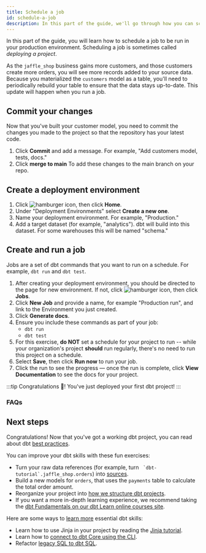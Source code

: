 ```yaml
---
title: Schedule a job
id: schedule-a-job
description: In this part of the guide, we'll go through how you can schedule a job in dbt Cloud.
---
```


In this part of the guide, you will learn how to schedule a job to be run in your production environment. Scheduling a job is sometimes called _deploying a project_.

As the `jaffle_shop` business gains more customers, and those customers create more orders, you will see more records added to your source data. Because you materialized the `customers` model as a table, you'll need to periodically rebuild your table to ensure that the data stays up-to-date. This update will happen when you run a job.

## Commit your changes

Now that you've built your customer model, you need to commit the changes you made to the project so that the repository has your latest code.

1. Click **Commit** and add a message. For example, "Add customers model, tests, docs."
2. Click **merge to main** To add these changes to the main branch on your repo.

## Create a deployment environment

1. Click ![hamburger icon](/img/hamburger-icon.png), then click **Home**.
2. Under "Deployment Environments" select **Create a new one**.
3. Name your deployment environment. For example, "Production."
4. Add a target dataset (for example, "analytics"). dbt will build into this dataset. For some warehouses this will be named "schema."

## Create and run a job

Jobs are a set of dbt commands that you want to run on a schedule. For example, `dbt run` and `dbt test`.

1. After creating your deployment environment, you should be directed to the page for new environment. If not, click ![hamburger icon](/img/hamburger-icon.png), then click **Jobs**.
2. Click **New Job** and provide a name, for example "Production run", and link to the Environment you just created.
3. Click **Generate docs**.
4. Ensure you include these commands as part of your job:
      * `dbt run`
      * `dbt test`
5. For this exercise, **do NOT** set a schedule for your project to run -- while your organization's project **should** run regularly, there's no need to run this project on a schedule.
6. Select **Save**, then click **Run now** to run your job.
7. Click the run to see the progress — once the run is complete, click **View Documentation** to see the docs for your project.

:::tip
Congratulations 🎉! You've just deployed your first dbt project!
:::

### FAQs

<FAQ src="failed-prod-run" />

## Next steps

Congratulations! Now that you've got a working dbt project, you can read about dbt [best practices](/docs/guides/best-practices).

You can improve your dbt skills with these fun exercises:

* Turn your raw data references (for example, turn `` `dbt-tutorial`.jaffle_shop.orders``) into [sources](/docs/building-a-dbt-project/using-sources).
* Build a new models for `orders`, that uses the `payments` table to calculate the total order amount.
* Reorganize your project into [how we structure dbt projects](/blog/how-we-structure-our-dbt-projects).
* If you want a more in-depth learning experience, we recommend taking the [dbt Fundamentals on our dbt Learn online courses site](https://courses.getdbt.com/courses/fundamentals).


Here are some ways to [learn more](learning-more) essential dbt skills:

* Learn how to use Jinja in your project by reading the [Jinja tutorial](using-jinja).
* Learn how to [connect to dbt Core using the CLI](getting-started-dbt-core).
* Refactor [legacy SQL to dbt SQL](refactoring-legacy-sql).

